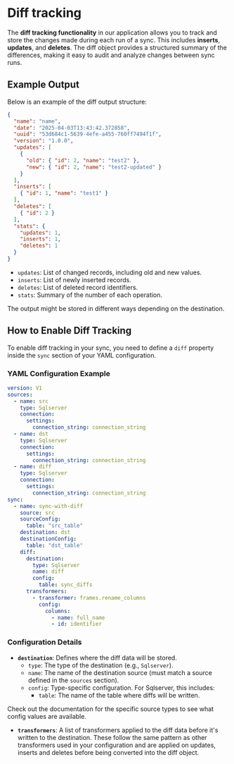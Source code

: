 # Diff tracking

The **diff tracking functionality** in our application allows you to track and store the changes made during each run of a sync. This includes **inserts**, **updates**, and **deletes**. The diff object provides a structured summary of the differences, making it easy to audit and analyze changes between sync runs.

## Example Output

Below is an example of the diff output structure:

```json
{
  "name": "name",
  "date": "2025-04-03T13:43:42.372858",
  "uuid": "53d684c1-5639-4efe-a455-760ff7494f1f",
  "version": "1.0.0",
  "updates": [
    {
      "old": { "id": 2, "name": "test2" },
      "new": { "id": 2, "name": "test2-updated" }
    }
  ],
  "inserts": [
    { "id": 1, "name": "test1" }
  ],
  "deletes": [
    { "id": 2 }
  ],
  "stats": {
    "updates": 1,
    "inserts": 1,
    "deletes": 1
  }
}
```

- `updates`: List of changed records, including old and new values.
- `inserts`: List of newly inserted records.
- `deletes`: List of deleted record identifiers.
- `stats`: Summary of the number of each operation.

The output might be stored in different ways depending on the destination.
## How to Enable Diff Tracking

To enable diff tracking in your sync, you need to define a `diff` property inside the `sync` section of your YAML configuration.

### YAML Configuration Example

```yaml
version: V1
sources:
  - name: src
    type: Sqlserver
    connection: 
      settings:
        connection_string: connection_string
  - name: dst
    type: Sqlserver
    connection: 
      settings:
        connection_string: connection_string
  - name: diff
    type: Sqlserver
    connection: 
      settings:
        connection_string: connection_string
sync:
  - name: sync-with-diff
    source: src
    sourceConfig:
      table: "src_table"
    destination: dst
    destinationConfig:
      table: "dst_table"
    diff:
      destination:
        type: Sqlserver
        name: diff
        config:
          table: sync_diffs
      transformers:
        - transformer: frames.rename_columns
          config:
            columns:
              - name: full_name
              - id: identifier
```

### Configuration Details

- **`destination`**: Defines where the diff data will be stored.
  - `type`: The type of the destination (e.g., `Sqlserver`).
  - `name`: The name of the destination source (must match a source defined in the `sources` section).
  - `config`: Type-specific configuration. For Sqlserver, this includes:
    - `table`: The name of the table where diffs will be written.

Check out the documentation for the specific source types to see what config values are available.

- **`transformers`**: A list of transformers applied to the diff data before it's written to the destination. These follow the same pattern as other transformers used in your configuration and are applied on updates, inserts and deletes before being converted into the diff object.
